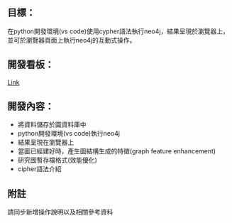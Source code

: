 ## 目標：
在python開發環境(vs code)使用cypher語法執行neo4j，結果呈現於瀏覽器上，並可於瀏覽器頁面上執行neo4j的互動式操作。

## 開發看板：
[Link](https://github.com/udothemath/ml_with_graph_algorithms/projects?type=beta)

## 開發內容：
- 將資料儲存於圖資料庫中
- python開發環境(vs code)執行neo4j
- 結果呈現在瀏覽器上
- 當圖已經建好時，產生圖結構生成的特徵(graph feature enhancement)
- 研究圖暫存檔格式(效能優化)
- cipher語法介紹

## 附註
請同步新增操作說明以及相關參考資料